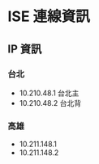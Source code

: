# ISE 連線資訊


## IP 資訊

### 台北
- 10.210.48.1 台北主
-  10.210.48.2 台北背


### 高雄
- 10.211.148.1
- 10.211.148.2





